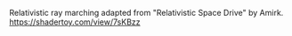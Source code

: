 Relativistic ray marching adapted from "Relativistic Space Drive" by Amirk. https://shadertoy.com/view/7sKBzz
